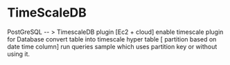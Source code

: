 # TimeScaleDB


PostGreSQL -- > TimescaleDB plugin [Ec2 + cloud]
enable timescale plugin for Database
convert table into timescale hyper table [ partition based on date time column]
run queries sample which uses partition key  or without using it.
